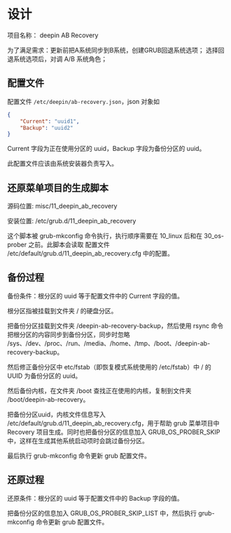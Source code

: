 # 设计

项目名称： deepin AB Recovery

为了满足需求：更新前把A系统同步到B系统，创建GRUB回退系统选项；
选择回退系统选项后，对调 A/B 系统角色；

## 配置文件

配置文件 `/etc/deepin/ab-recovery.json`，json 对象如
```json
{
	"Current": "uuid1",
	"Backup": "uuid2"
}
```

Current 字段为正在使用分区的 uuid，Backup 字段为备份分区的 uuid。

此配置文件应该由系统安装器负责写入。

## 还原菜单项目的生成脚本

源码位置: misc/11_deepin_ab_recovery

安装位置: /etc/grub.d/11_deepin_ab_recovery

这个脚本被 grub-mkconfig 命令执行，执行顺序需要在 10_linux 后和在 30_os-prober 之前。此脚本会读取 配置文件 /etc/default/grub.d/11_deepin_ab_recovery.cfg 中的配置。




## 备份过程

备份条件：根分区的 uuid 等于配置文件中的 Current 字段的值。

根分区指被挂载到文件夹 / 的硬盘分区。

把备份分区挂载到文件夹 /deepin-ab-recovery-backup，然后使用 rsync 命令把根分区的内容同步到备份分区，同步时忽略 /sys、/dev、/proc、/run、/media、/home、/tmp、/boot、/deepin-ab-recovery-backup。

然后修正备份分区中 etc/fstab（即恢复模式系统使用的 /etc/fstab）中 / 的 UUID 为备份分区的 uuid。

然后备份内核，在文件夹 /boot 查找正在使用的内核，复制到文件夹 /boot/deepin-ab-recovery。

把备份分区uuid，内核文件信息写入 /etc/default/grub.d/11_deepin_ab_recovery.cfg，用于帮助 grub 菜单项目中 Recovery 项目生成。同时也把备份分区的信息加入 GRUB_OS_PROBER_SKIP 中，这样在生成其他系统启动项时会跳过备份分区。

最后执行 grub-mkconfig 命令更新 grub 配置文件。

## 还原过程

还原条件：根分区的 uuid 等于配置文件中的 Backup 字段的值。

把备份分区的信息加入 GRUB_OS_PROBER_SKIP_LIST 中，然后执行 grub-mkconfig 命令更新 grub 配置文件。
